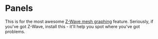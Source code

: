 # Panels

This is for the most awesome [Z-Wave mesh graphing](https://community.home-assistant.io/t/graph-your-z-wave-mesh-python-auto-update/40549) feature. Seriously, if you've got Z-Wave, install this - it'll help you spot where you've got problems.
